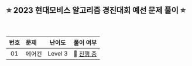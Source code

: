## ⭐️ 2023 현대모비스 알고리즘 경진대회 예선 문제 풀이 ⭐️ 

<br>

<!-- 💭 [진행 중]  ✔️ [완료] -->

| **번호** | **문제** | **난이도** | **풀이 여부** |
|:--------:|:--------|:----------:|:-----------:|
| 01 | 에어컨 | Level 3 | 💭 [진행 중](https://github.com/yuuforest/Programmers/blob/main/2023%20%ED%98%84%EB%8C%80%EB%AA%A8%EB%B9%84%EC%8A%A4%20%EC%95%8C%EA%B3%A0%EB%A6%AC%EC%A6%98%20%EA%B2%BD%EC%A7%84%EB%8C%80%ED%9A%8C%20%EC%98%88%EC%84%A0/%EC%97%90%EC%96%B4%EC%BB%A8.py) |



